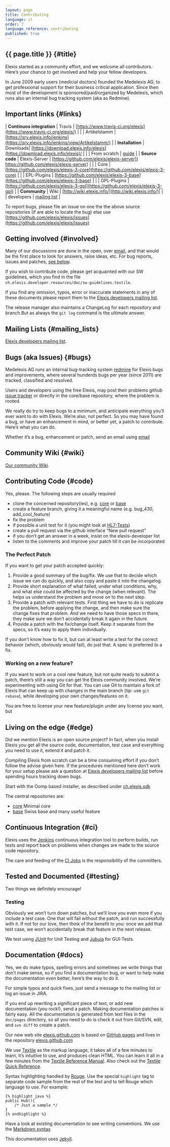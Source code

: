 ```yaml
---
layout: page
title: Contributing 
language: it 
order: 7 
language_reference: contributing 
published: true
---
```


{{ page.title }} {#title}
----------

Elexis started as a community effort, and we welcome all contributors.
Here’s your chance to get involved and help your fellow developers.

In June 2009 early users (medicial doctors) founded the Medelexis AG, to
get professional support for their business critical application. Since
then most of the development is sponsored/paid/organized by Medelexis,
which runs also an internal bug tracking system (aka as Redmine).

Important links {#links}
----------------

| **Continuos integration** | Travis | [https://www.travis-ci.org/elexis](https://www.travis-ci.org/elexis/) |
|  | Artikelstamm | [https://srv.elexis.info/jenkins](https://srv.elexis.info/jenkins/view/Artikelstamm/) |
| **Installation** | Downloads| [https://download.elexis.info/elexis](https://download.elexis.info/elexis)/ |
| | From scratch | [guide](https://github.com/elexis/elexis-3-core/tree/master/ch.elexis.sdk) |
| **Source code** | Elexis-Server | [https://github.com/elexis/elexis-server]( https://github.com/elexis/elexis-server) |
|  | Core | [https://github.com/elexis/elexis-3-core](https://github.com/elexis/elexis-3-core) |
|  | EPL-Plugins | [https://github.com/elexis/elexis-3-base](https://github.com/elexis/elexis-3-base) |
|  | GPL-Plugins | [https://github.com/elexis/elexis-3-gpl](https://github.com/elexis/elexis-3-gpl) |
| **Community** | Wiki | [http://wiki.elexis.info/](http://wiki.elexis.info/)|
| | developers | [ mailing list](https://sourceforge.net/mailarchive/forum.php?forum_name=elexis-develop) |

To report bugs, please file an issue on one the the above source repositories (if are able to locate the bug) else use [https://github.com/elexis/elexis/issues](https://github.com/elexis/elexis/issues) 


Getting involved {#involved}
----------------

Many of our discussions are done in the open, over
[email](http://sourceforge.net/mailarchive/forum.php?forum_name=elexis-develop),
and that would be the first place to look for answers, raise ideas, etc.
For bug reports, issues and patches, [see below](#bugs).

If you wish to contribute code, please get acquainted with our SW
guidelines, which you find in the file
`ch.elexis.developer.resources/doc/sw-guidelines.textile`.

If you find any omission, typos, error or inaccurate statements in any
of these documents please report them to the [Elexis developers mailing
list](https://sourceforge.net/mailarchive/forum.php?forum_name=elexis-develop).

The release manager also maintains a ChangeLog for each repository and
branch.But as always the `git log` command is the ultimate answer.

Mailing Lists {#mailing_lists}
-------------

[Elexis developers mailing
list](https://sourceforge.net/mailarchive/forum.php?forum_name=elexis-develop).

Bugs (aka Issues) {#bugs}
-----------------

Medelexis AG runs an internal bug-tracking system
[redmine](https://redmine.medelexis.ch) for Elexis bugs and
improvements, where several hunderds bugs per year (since 2011) are
tracked, classified and resolved.

Users and developers using the free Elexis, may post their problems
github [issue tracker](https://github.com/elexis/elexis/issues) or
directly in the core/base repository, where the problem is rooted.

We really do try to keep bugs to a minimum, and anticipate everything
you’ll ever want to do with Elexis. We’re also, not perfect. So you may
have found a bug, or have an enhancement in mind, or better yet, a patch
to contribute. Here’s what you can do.

Whether it’s a bug, enhancement or patch, send an email using
[email](#mailing_lists)

Community Wiki {#wiki}
--------------

[Our community Wiki](http://wiki.elexis.info).

Contributing Code {#code}
-----------------

Yes, please. The following steps are usually required

-   clone the concerned repository(ies), e.g.
    [core](https://github.com/elexis/elexis-3-core) or
    [base](https://github.com/elexis/elexis-3-base)
-   create a feature branch, giving it a meaningful name (e.g. bug_430,
    add_cool_feature)
-   fix the problem
-   if possible a unit test for it (you might look at
    [HL7-Tests](https://github.com/elexis/elexis-3-core/tree/master/ch.elexis.core.hl7.v2x.tests))
-   create a pull request via the github interface “New pull request”
-   if you don’t get an answer in a week, insist on the elexis-developer
    list
-   listen to the comments and improve your patch till it can be
    incorporated

### The Perfect Patch

If you want to get your patch accepted quickly:

1.  Provide a good summary of the bug/fix. We use that to decide which
    issue we can do quickly, and also copy and paste it into the
    changelog.
2.  Provide short explanation of what failed, under what conditions,
    why, and what else could be affected by the change (when relevant).
    The helps us understand the problem and move on to the next step.
3.  Provide a patch with relevant tests. First thing we have to do is
    replicate the problem, before applying the change, and then make
    sure the change fixes that problem. And we need to have those specs
    in there, they make sure we don’t accidentally break it again in the
    future.
4.  Provide a patch with the fix/change itself. Keep it separate from
    the specs, so it’s easy to apply them individually.

If you don’t know how to fix it, but can at least write a test for the
correct behavior (which, obviously would fail), do just that. A spec is
preferred to a fix.

### Working on a new feature?

If you want to work on a cool new feature, but not quite ready to submit
a patch, there’s still a way you can get the Elexis community involved.
We’re experimenting with using Git for that. You can use Git to maintain
a fork of Elexis that can keep up with changes in the main branch (tip:
use `git rebase`), while developing your own changes/features on it.

You are free to license your new feature/plugin under any license you
want, but

Living on the edge {#edge}
------------------

Did we mention Elexis is an open source project? In fact, when you
install Elexis you get all the source code, documentation, test case and
everything you need to use it, extend it and patch it.

Compiling Elexis from scratch can be a time consuming effort if you
don’t follow the advise given here. If the procedures mentioned here
don’t work for your setup please ask a question at [Elexis developers
mailing
list](https://sourceforge.net/mailarchive/forum.php?forum_name=elexis-develop)
before spending hours tracking down bugs.

Start with the Oomp based installer, as described under
[ch.elexis.sdk](https://github.com/elexis/elexis-3-core/tree/master/ch.elexis.sdk)

The central repositories are:
* [core](https://github.com/elexis/elexis-3-core) Minimal core
* [base](https://github.com/elexis/elexis-3-base) Swiss base and many useful feature

Continuous Integration {#ci}
----------------------

Elexis uses the [Jenkins](http://jenkins-ci.org/) continuous integration
tool to perform builds, run tests and report back on problems when
changes are made to the source code repository.

The care and feeding of the [CI
Jobs](https://srv.elexis.info/jenkins/view/3.0/) is the responsibility
of the committers.

Tested and Documented {#testing}
---------------------

Two things we definitely encourage!

### Testing

Obviously we won’t turn down patches, but we’ll love you even more if
you include a test case. One that will fail without the patch, and run
successfully with it. If not for our love, then think of the benefit to
you: once we add that test case, we won’t accidentally break that
feature in the next release.

We test using [JUnit](http://www.junit.org/) for Unit Testing and
[Jubula](http://eclipse.org/jubula/) for GUI-Tests.

Documentation {#docs}
-------------

Yes, we do make typos, spelling errors and sometimes we write things
that don’t make sense, so if you find a documentation bug, or want to
help make the documentation even better, here’s the way to do it.

For simple typos and quick fixes, just send a message to the mailing
list or log an issue in JIRA.

If you end up rewriting a significant piece of text, or add new
documentation (you rock!), send a patch. Making documentation patches is
fairly easy. All the documentation is generated from text files in the
`doc/pages` directory, so all you need to do is check it out from
Git/SVN, edit, and `svn diff` to create a patch.

Our new web site [elexis.github.com](http://elexis.github.com) is based
on [GitHub pages](http://pages.github.com) and lives in the repository
[elexis.github.com](https://github.com/elexis/elexis.github.com)

We use [Textile](http://www.textism.com/tools/textile/) as the markup
language, it takes all of a few minutes to learn, it’s intuitive to use,
and produces clean HTML. You can learn it all in a few minutes from the
[Textile Reference Manual](http://redcloth.org/textile). Also check out
the [Textile Quick Reference](http://hobix.com/textile/quick.html).

Syntax highlighting handled by [Rouge](https://github.com/jneen/rouge). Use the
special `highlight` tag to separate code sample from the rest of the
text and to tell Rouge which language to use. For example:

    {% highlight java %}
    public Hub(){
        /* Just a sample */
    }
    {% endhighlight %}

Have a look at existing documentation to see writing conventions. We use the [Markdown syntax](https://daringfireball.net/projects/markdown/syntax)

This documentation uses [Jekyll](https://help.github.com/articles/using-jekyll-with-pages).

